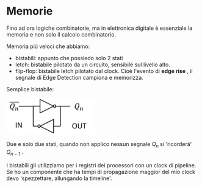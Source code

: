 # Memorie 
Fino ad ora logiche combinatorie, ma in elettronica digitale è essenziale la memoria e non solo il calcolo combinatorio. 

Memoria più veloci che abbiamo:

- bistabili: appunto che possiedo solo 2 stati
- letch: bistabile pilotato da un circuito, sensibile sul livello alto.
- flip-flop: bistabile letch pilotato dal clock. Cioè l'evento di **edge rise** , il segnale di Edge Detection campiona e memorizza. 

Semplice bistabile: 

![bistabile](images/57a16c11c5fdd902c4091c16b8c1689c.png)

Due e solo due stati, quando non applico nessun segnale $Q_n$ si 'ricorderà' $Q_{n-1}$ . 

I bistabili gli utilizziamo per i registri dei processori con un clock di pipeline. Se ho un componente che ha tempi di propagazione maggior del mio clock devo 'spezzettare, allungando la timeline'.
